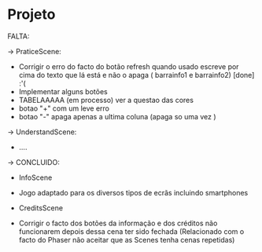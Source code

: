 # Projeto
FALTA:

-> PraticeScene:
* Corrigir o erro do facto do botão refresh quando usado escreve por cima do texto que lá está e não o apaga ( barrainfo1 e barrainfo2) [done] :'( 
* Implementar alguns botões 
* TABELAAAAA (em processo) ver a questao das cores
* botao "+" com um leve erro  
* botao "-" apaga apenas a ultima coluna (apaga so uma vez )


-> UnderstandScene:
* .... 










-> CONCLUIDO:

* InfoScene 

* Jogo adaptado para os diversos tipos de ecrãs incluindo smartphones

*  CreditsScene

* Corrigir o facto dos botões da informação e dos créditos não funcionarem depois dessa cena ter sido fechada (Relacionado com o facto do Phaser não aceitar que as Scenes tenha cenas repetidas) 


